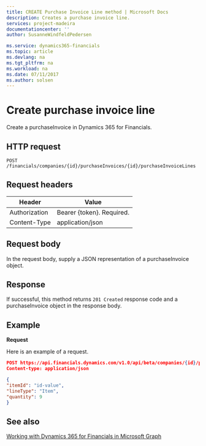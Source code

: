 ```yaml
---
title: CREATE Purchase Invoice Line method | Microsoft Docs
description: Creates a purchase invoice line.
services: project-madeira
documentationcenter: ''
author: SusanneWindfeldPedersen

ms.service: dynamics365-financials
ms.topic: article
ms.devlang: na
ms.tgt_pltfrm: na
ms.workload: na
ms.date: 07/11/2017
ms.author: solsen
---
```


# Create purchase invoice line
Create a purchaseInvoice in Dynamics 365 for Financials.

## HTTP request

```
POST /financials/companies/{id}/purchaseInvoices/{id}/purchaseInvoiceLines
```

## Request headers

|Header|Value|
|------|-----|
|Authorization  |Bearer {token}. Required.    |
|Content-Type  |application/json    |

## Request body
In the request body, supply a JSON representation of a purchaseInvoice object.

## Response
If successful, this method returns ```201 Created``` response code and a purchaseInvoice object in the response body.

## Example

**Request**

Here is an example of a request.

```json
POST https://api.financials.dynamics.com/v1.0/api/beta/companies/{id}/purchaseInvoices/{id}/purchaseInvoiceLines
Content-type: application/json

{
"itemId": "id-value",
"lineType": "Item",
"quantity": 9
}
```

## See also
[Working with Dynamics 365 for Financials in Microsoft Graph](dynamics_overview.md)  
